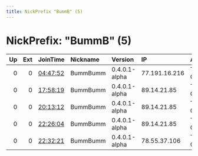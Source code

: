 ```yaml
---
title: NickPrefix "BummB" (5)
---
```


# NickPrefix: "BummB" (5)

|   Up |   Ext | JoinTime                                                                                            | Nickname   | Version       | IP            | AS                 | CC   |   ORp |   Dirp | OS      | Contact   |   eFamMembers |
|-----:|------:|:----------------------------------------------------------------------------------------------------|:-----------|:--------------|:--------------|:-------------------|:-----|------:|-------:|:--------|:----------|--------------:|
|    0 |     0 | [04:47:52](https://metrics.torproject.org/rs.html#details/BACD4D0AAC2AA725763AC7566351D2004B1BDEA6) | BummBumm   | 0.4.0.1-alpha | 77.191.16.216 | Telefonica Germany | de   |  8080 |      0 | Windows | None      |             1 |
|    0 |     0 | [17:58:19](https://metrics.torproject.org/rs.html#details/7B2EAB9F63D60977BAFC747113827462DF930845) | BummBumm   | 0.4.0.1-alpha | 89.14.21.85   | Telefonica Germany | de   |  8080 |      0 | Windows | None      |             1 |
|    0 |     0 | [20:13:12](https://metrics.torproject.org/rs.html#details/4AA9121E1A74C9A1E72D6C718FA81478CCA4209C) | BummBumm   | 0.4.0.1-alpha | 89.14.21.85   | Telefonica Germany | de   |  8080 |      0 | Windows | None      |             1 |
|    0 |     0 | [22:26:04](https://metrics.torproject.org/rs.html#details/E6D1BDDE35D18E591BDF317F631F52208CEF8161) | BummBumm   | 0.4.0.1-alpha | 89.14.21.85   | Telefonica Germany | de   |  8080 |      0 | Windows | None      |             1 |
|    0 |     0 | [22:32:21](https://metrics.torproject.org/rs.html#details/A490961F6FB225ED37C59FB5ADE14ABF3FC8E5C3) | BummBumm   | 0.4.0.1-alpha | 78.55.37.106  | Telefonica Germany | de   |  8080 |      0 | Windows | None      |             1 |
